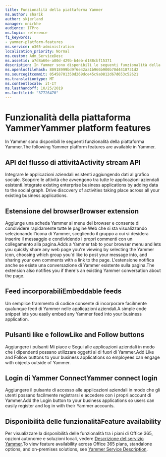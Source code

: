 ```yaml
---
title: Funzionalità della piattaforma Yammer
ms.author: sharik
author: skjerland
manager: mnirkhe
audience: ITPro
ms.topic: reference
f1_keywords:
- yammer-platform-features
ms.service: o365-administration
localization_priority: Normal
ms.custom: Adm_ServiceDesc
ms.assetid: a7d8a60e-a80d-429b-b4eb-d188cbf15371
description: In Yammer sono disponibili le seguenti funzionalità della piattaforma Yammer.
ms.openlocfilehash: 80918999bd9f6e42aa1b966b900b70d4410731d2
ms.sourcegitcommit: 05458701350d269dce45c9a0812d67d653c52621
ms.translationtype: MT
ms.contentlocale: it-IT
ms.lasthandoff: 10/25/2019
ms.locfileid: "37726470"
---
```

# <a name="yammer-platform-features"></a><span data-ttu-id="9e962-103">Funzionalità della piattaforma Yammer</span><span class="sxs-lookup"><span data-stu-id="9e962-103">Yammer platform features</span></span>

<span data-ttu-id="9e962-104">In Yammer sono disponibili le seguenti funzionalità della piattaforma Yammer.</span><span class="sxs-lookup"><span data-stu-id="9e962-104">The following Yammer platform features are available in Yammer.</span></span>
 
## <a name="activity-stream-api"></a><span data-ttu-id="9e962-105">API del flusso di attività</span><span class="sxs-lookup"><span data-stu-id="9e962-105">Activity stream API</span></span>

<span data-ttu-id="9e962-p101">Integrare le applicazioni aziendali esistenti aggiungendo dati al grafico sociale. Scoprire le attività che avvengono tra tutte le applicazioni aziendali esistenti.</span><span class="sxs-lookup"><span data-stu-id="9e962-p101">Integrate existing enterprise business applications by adding data to the social graph. Drive discovery of activities taking place across all your existing business applications.</span></span>
  
## <a name="browser-extension"></a><span data-ttu-id="9e962-108">Estensione del browser</span><span class="sxs-lookup"><span data-stu-id="9e962-108">Browser extension</span></span>

<span data-ttu-id="9e962-109">Aggiunge una scheda Yammer al menu del browser e consente di condividere rapidamente tutte le pagine Web che si sta visualizzando selezionando l'icona di Yammer, scegliendo il gruppo a cui si desidera inserire il messaggio e condividendo i propri commenti con un collegamento alla pagina.</span><span class="sxs-lookup"><span data-stu-id="9e962-109">Adds a Yammer tab to your browser menu and lets you quickly share any web page you're viewing by selecting the Yammer icon, choosing which group you'd like to post your message into, and sharing your own comments with a link to the page.</span></span> <span data-ttu-id="9e962-110">L'estensione notifica anche se esiste una conversazione di Yammer esistente sulla pagina.</span><span class="sxs-lookup"><span data-stu-id="9e962-110">The extension also notifies you if there's an existing Yammer conversation about the page.</span></span> 

## <a name="embeddable-feeds"></a><span data-ttu-id="9e962-111">Feed incorporabili</span><span class="sxs-lookup"><span data-stu-id="9e962-111">Embeddable feeds</span></span>

<span data-ttu-id="9e962-112">Un semplice frammento di codice consente di incorporare facilmente qualunque feed di Yammer nelle applicazioni aziendali.</span><span class="sxs-lookup"><span data-stu-id="9e962-112">A simple code snippet lets you easily embed any Yammer feed into your business application.</span></span>
  
## <a name="like-and-follow-buttons"></a><span data-ttu-id="9e962-113">Pulsanti like e follow</span><span class="sxs-lookup"><span data-stu-id="9e962-113">Like and Follow buttons</span></span>

<span data-ttu-id="9e962-114">Aggiungere i pulsanti Mi piace e Segui alle applicazioni aziendali in modo che i dipendenti possano utilizzare oggetti al di fuori di Yammer.</span><span class="sxs-lookup"><span data-stu-id="9e962-114">Add Like and Follow buttons to your business applications so employees can engage with objects outside of Yammer.</span></span>
  
## <a name="yammer-connect-login"></a><span data-ttu-id="9e962-115">Login di Yammer Connect</span><span class="sxs-lookup"><span data-stu-id="9e962-115">Yammer connect login</span></span>

<span data-ttu-id="9e962-116">Aggiungere il pulsante di accesso alle applicazioni aziendali in modo che gli utenti possano facilmente registrarsi e accedere con i propri account di Yammer.</span><span class="sxs-lookup"><span data-stu-id="9e962-116">Add the Login button to your business applications so users can easily register and log in with their Yammer accounts.</span></span>

## <a name="feature-availability"></a><span data-ttu-id="9e962-117">Disponibilità delle funzionalità</span><span class="sxs-lookup"><span data-stu-id="9e962-117">Feature availability</span></span>

<span data-ttu-id="9e962-118">Per visualizzare la disponibilità delle funzionalità tra i piani di Office 365, opzioni autonome e soluzioni locali, vedere [Descrizione del servizio Yammer](yammer-service-description.md).</span><span class="sxs-lookup"><span data-stu-id="9e962-118">To view feature availability across Office 365 plans, standalone options, and on-premises solutions, see [Yammer Service Description](yammer-service-description.md).</span></span>
  


